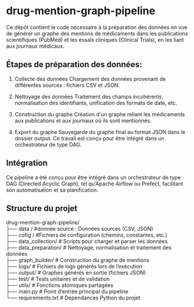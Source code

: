 # drug-mention-graph-pipeline
Ce dépôt contient le code nécessaire à la préparation des données en vue de générer un graphe des mentions de médicaments dans les publications scientifiques (PubMed) et les essais cliniques (Clinical Trials), en les liant aux journaux médicaux.

## Étapes de préparation des données:
1. Collecte des données
Chargement des données provenant de différentes sources : fichiers CSV et JSON.

2. Nettoyage des données
Traitement des champs incohérents, normalisation des identifiants, unification des formats de date, etc.

3. Construction du graphe
Création d'un graphe reliant les médicaments aux publications et aux journaux où ils sont mentionnés.

4. Export du graphe
Sauvegarde du graphe final au format JSON dans le dossier output.
Ce travail est conçu pour être intégré dans un orchestrateur de type DAG.

 ## Intégration
Ce pipeline a été conçu pour être intégré dans un orchestrateur de type DAG (Directed Acyclic Graph), tel qu’Apache Airflow ou Prefect, facilitant son automatisation et sa planification.

##  Structure du projet
drug-mention-graph-pipeline/  
├── data /    #donnee source : Données sources (CSV, JSON)  
├── cofig /   #Fichiers de configuration (chemins, constantes, etc.)    
├── data_collection/     # Scripts pour charger et parser les données  
├── data_preparation/    # Nettoyage, normalisation et traitement des données   
├── graph_builder/       # Construction du graphe de mentions  
├── logs/                # Fichiers de logs générés lors de l’exécution  
├── output/              # Graphes générés en sortie (fichiers JSON)  
├── test/                # Tests unitaires et de validation  
├── utils/               # Fonctions atomiques partagées  
├── main.py              # Point d’entrée principal du pipeline  
└── requirements.txt     # Dépendances Python du projet  
